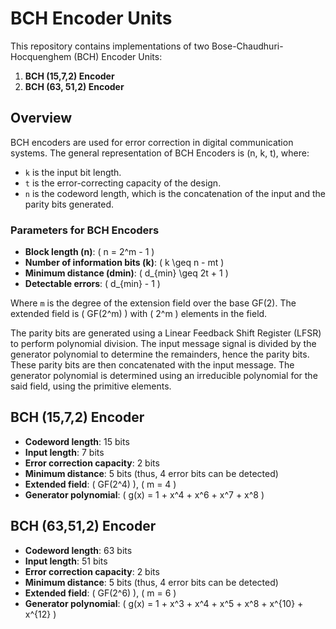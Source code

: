 # BCH Encoder Units

This repository contains implementations of two Bose-Chaudhuri-Hocquenghem (BCH) Encoder Units:

1. **BCH (15,7,2) Encoder**
2. **BCH (63, 51,2) Encoder**

## Overview

BCH encoders are used for error correction in digital communication systems. The general representation of BCH Encoders is (n, k, t), where:
- `k` is the input bit length.
- `t` is the error-correcting capacity of the design.
- `n` is the codeword length, which is the concatenation of the input and the parity bits generated.

### Parameters for BCH Encoders

- **Block length (n)**: \( n = 2^m - 1 \)
- **Number of information bits (k)**: \( k \geq n - mt \)
- **Minimum distance (dmin)**: \( d_{min} \geq 2t + 1 \)
- **Detectable errors**: \( d_{min} - 1 \)

Where `m` is the degree of the extension field over the base GF(2). The extended field is \( GF(2^m) \) with \( 2^m \) elements in the field.

The parity bits are generated using a Linear Feedback Shift Register (LFSR) to perform polynomial division. The input message signal is divided by the generator polynomial to determine the remainders, hence the parity bits. These parity bits are then concatenated with the input message. The generator polynomial is determined using an irreducible polynomial for the said field, using the primitive elements.

## BCH (15,7,2) Encoder

- **Codeword length**: 15 bits
- **Input length**: 7 bits
- **Error correction capacity**: 2 bits
- **Minimum distance**: 5 bits (thus, 4 error bits can be detected)
- **Extended field**: \( GF(2^4) \), \( m = 4 \)
- **Generator polynomial**: \( g(x) = 1 + x^4 + x^6 + x^7 + x^8 \)

## BCH (63,51,2) Encoder

- **Codeword length**: 63 bits
- **Input length**: 51 bits
- **Error correction capacity**: 2 bits
- **Minimum distance**: 5 bits (thus, 4 error bits can be detected)
- **Extended field**: \( GF(2^6) \), \( m = 6 \)
- **Generator polynomial**: \( g(x) = 1 + x^3 + x^4 + x^5 + x^8 + x^{10} + x^{12} \)

